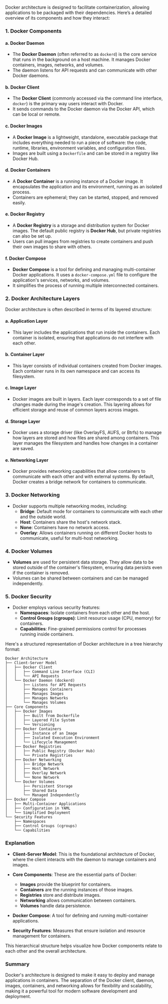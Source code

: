 Docker architecture is designed to facilitate containerization, allowing applications to be packaged with their dependencies. Here’s a detailed overview of its components and how they interact:

### 1. **Docker Components**

#### a. Docker Daemon

- The **Docker Daemon** (often referred to as `dockerd`) is the core service that runs in the background on a host machine. It manages Docker containers, images, networks, and volumes.
- The daemon listens for API requests and can communicate with other Docker daemons.

#### b. Docker Client

- The **Docker Client** (commonly accessed via the command line interface, `docker`) is the primary way users interact with Docker.
- It sends commands to the Docker daemon via the Docker API, which can be local or remote.

#### c. Docker Images

- A **Docker Image** is a lightweight, standalone, executable package that includes everything needed to run a piece of software: the code, runtime, libraries, environment variables, and configuration files.
- Images are built using a `Dockerfile` and can be stored in a registry like Docker Hub.

#### d. Docker Containers

- A **Docker Container** is a running instance of a Docker image. It encapsulates the application and its environment, running as an isolated process.
- Containers are ephemeral; they can be started, stopped, and removed easily.

#### e. Docker Registry

- A **Docker Registry** is a storage and distribution system for Docker images. The default public registry is **Docker Hub**, but private registries can also be set up.
- Users can pull images from registries to create containers and push their own images to share with others.

#### f. Docker Compose

- **Docker Compose** is a tool for defining and managing multi-container Docker applications. It uses a `docker-compose.yml` file to configure the application's services, networks, and volumes.
- It simplifies the process of running multiple interconnected containers.

### 2. **Docker Architecture Layers**

Docker architecture is often described in terms of its layered structure:

#### a. Application Layer

- This layer includes the applications that run inside the containers. Each container is isolated, ensuring that applications do not interfere with each other.

#### b. Container Layer

- This layer consists of individual containers created from Docker images. Each container runs in its own namespace and can access its filesystem.

#### c. Image Layer

- Docker images are built in layers. Each layer corresponds to a set of file changes made during the image's creation. This layering allows for efficient storage and reuse of common layers across images.

#### d. Storage Layer

- Docker uses a storage driver (like OverlayFS, AUFS, or Btrfs) to manage how layers are stored and how files are shared among containers. This layer manages the filesystem and handles how changes in a container are saved.

#### e. Networking Layer

- Docker provides networking capabilities that allow containers to communicate with each other and with external systems. By default, Docker creates a bridge network for containers to communicate.

### 3. **Docker Networking**

- Docker supports multiple networking modes, including:
  - **Bridge**: Default mode for containers to communicate with each other and the outside world.
  - **Host**: Containers share the host's network stack.
  - **None**: Containers have no network access.
  - **Overlay**: Allows containers running on different Docker hosts to communicate, useful for multi-host networking.

### 4. **Docker Volumes**

- **Volumes** are used for persistent data storage. They allow data to be stored outside of the container's filesystem, ensuring data persists even if the container is removed.
- Volumes can be shared between containers and can be managed independently.

### 5. **Docker Security**

- Docker employs various security features:
  - **Namespaces**: Isolate containers from each other and the host.
  - **Control Groups (cgroups)**: Limit resource usage (CPU, memory) for containers.
  - **Capabilities**: Fine-grained permissions control for processes running inside containers.

Here's a structured representation of Docker architecture in a tree hierarchy format:

```
Docker Architecture
├── Client-Server Model
│   ├── Docker Client
│   │   ├── Command Line Interface (CLI)
│   │   └── API Requests
│   └── Docker Daemon (dockerd)
│       ├── Listens for API Requests
│       ├── Manages Containers
│       ├── Manages Images
│       ├── Manages Networks
│       └── Manages Volumes
├── Core Components
│   ├── Docker Images
│   │   ├── Built from Dockerfile
│   │   ├── Layered File System
│   │   └── Versioning
│   ├── Docker Containers
│   │   ├── Instance of an Image
│   │   ├── Isolated Execution Environment
│   │   └── Lifecycle Management
│   ├── Docker Registries
│   │   ├── Public Registry (Docker Hub)
│   │   └── Private Registries
│   ├── Docker Networking
│   │   ├── Bridge Network
│   │   ├── Host Network
│   │   ├── Overlay Network
│   │   └── None Network
│   └── Docker Volumes
│       ├── Persistent Storage
│       ├── Shared Data
│       └── Managed Independently
├── Docker Compose
│   ├── Multi-Container Applications
│   ├── Configuration in YAML
│   └── Simplified Deployment
└── Security Features
    ├── Namespaces
    ├── Control Groups (cgroups)
    └── Capabilities
```

### Explanation

- **Client-Server Model**: This is the foundational architecture of Docker, where the client interacts with the daemon to manage containers and images.
- **Core Components**: These are the essential parts of Docker:

  - **Images** provide the blueprint for containers.
  - **Containers** are the running instances of those images.
  - **Registries** store and distribute images.
  - **Networking** allows communication between containers.
  - **Volumes** handle data persistence.

- **Docker Compose**: A tool for defining and running multi-container applications.

- **Security Features**: Measures that ensure isolation and resource management for containers.

This hierarchical structure helps visualize how Docker components relate to each other and the overall architecture.

### Summary

Docker's architecture is designed to make it easy to deploy and manage applications in containers. The separation of the Docker client, daemon, images, containers, and networking allows for flexibility and scalability, making it a powerful tool for modern software development and deployment.
